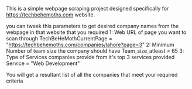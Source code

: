 This is a simple webpage scraping project designed specifically for https://techbehemoths.com website. 

you can tweek this parameters to get desired company names from the webpage in that website that you required
1: Web URL of page you want to scan through
  TechBeHeMothCurrentPage = "https://techbehemoths.com/companies/lahore?page=3"
2: Minimum Number of team size the company should have
  Team_size_atleast = 65
3: Type of Services companies provide from it's top 3 services provided 
  Service = "Web Development"  


  You will get a resultant list of all the companies that meet your required criteria
